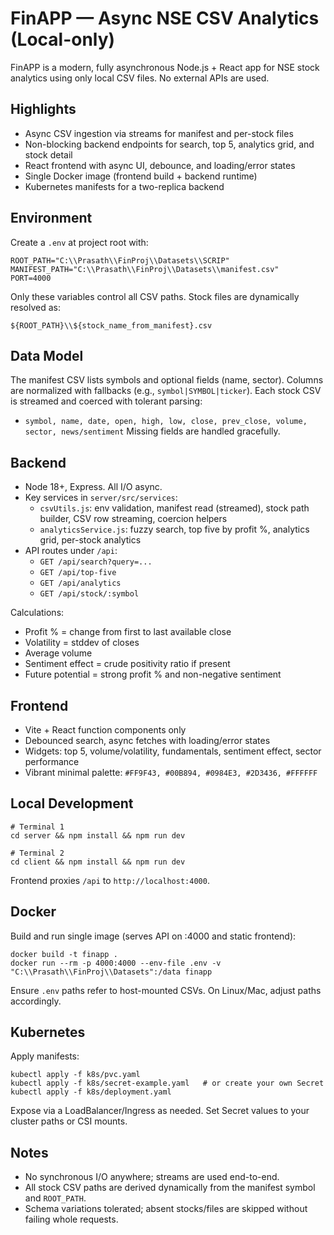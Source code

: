 # FinAPP — Async NSE CSV Analytics (Local-only)

FinAPP is a modern, fully asynchronous Node.js + React app for NSE stock analytics using only local CSV files. No external APIs are used.

## Highlights
- Async CSV ingestion via streams for manifest and per-stock files
- Non-blocking backend endpoints for search, top 5, analytics grid, and stock detail
- React frontend with async UI, debounce, and loading/error states
- Single Docker image (frontend build + backend runtime)
- Kubernetes manifests for a two-replica backend

## Environment
Create a `.env` at project root with:
```
ROOT_PATH="C:\\Prasath\\FinProj\\Datasets\\SCRIP"
MANIFEST_PATH="C:\\Prasath\\FinProj\\Datasets\\manifest.csv"
PORT=4000
```
Only these variables control all CSV paths. Stock files are dynamically resolved as:
```
${ROOT_PATH}\\${stock_name_from_manifest}.csv
```

## Data Model
The manifest CSV lists symbols and optional fields (name, sector). Columns are normalized with fallbacks (e.g., `symbol|SYMBOL|ticker`).
Each stock CSV is streamed and coerced with tolerant parsing:
- `symbol, name, date, open, high, low, close, prev_close, volume, sector, news/sentiment`
Missing fields are handled gracefully.

## Backend
- Node 18+, Express. All I/O async.
- Key services in `server/src/services`:
  - `csvUtils.js`: env validation, manifest read (streamed), stock path builder, CSV row streaming, coercion helpers
  - `analyticsService.js`: fuzzy search, top five by profit %, analytics grid, per-stock analytics
- API routes under `/api`:
  - `GET /api/search?query=...`
  - `GET /api/top-five`
  - `GET /api/analytics`
  - `GET /api/stock/:symbol`

Calculations:
- Profit % = change from first to last available close
- Volatility = stddev of closes
- Average volume
- Sentiment effect = crude positivity ratio if present
- Future potential = strong profit % and non-negative sentiment

## Frontend
- Vite + React function components only
- Debounced search, async fetches with loading/error states
- Widgets: top 5, volume/volatility, fundamentals, sentiment effect, sector performance
- Vibrant minimal palette: `#FF9F43, #00B894, #0984E3, #2D3436, #FFFFFF`

## Local Development
```
# Terminal 1
cd server && npm install && npm run dev

# Terminal 2
cd client && npm install && npm run dev
```
Frontend proxies `/api` to `http://localhost:4000`.

## Docker
Build and run single image (serves API on :4000 and static frontend):
```
docker build -t finapp .
docker run --rm -p 4000:4000 --env-file .env -v "C:\\Prasath\\FinProj\\Datasets":/data finapp
```
Ensure `.env` paths refer to host-mounted CSVs. On Linux/Mac, adjust paths accordingly.

## Kubernetes
Apply manifests:
```
kubectl apply -f k8s/pvc.yaml
kubectl apply -f k8s/secret-example.yaml   # or create your own Secret
kubectl apply -f k8s/deployment.yaml
```
Expose via a LoadBalancer/Ingress as needed. Set Secret values to your cluster paths or CSI mounts.

## Notes
- No synchronous I/O anywhere; streams are used end-to-end.
- All stock CSV paths are derived dynamically from the manifest symbol and `ROOT_PATH`.
- Schema variations tolerated; absent stocks/files are skipped without failing whole requests.
